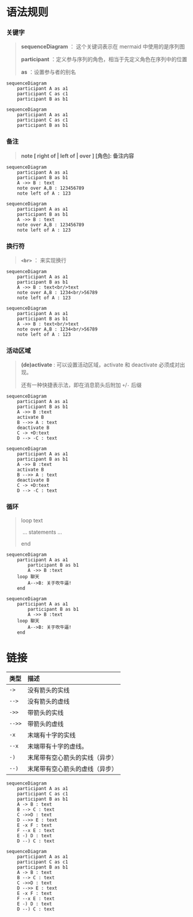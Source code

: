 # 语法规则

### 关键字

> **sequenceDiagram** ： 这个关键词表示在 mermaid 中使用的是序列图
>
> **participant** ：定义参与序列的角色，相当于先定义角色在序列中的位置
>
> **as** ：设置参与者的别名

```text
sequenceDiagram
	participant A as a1
	participant C as c1
	participant B as b1
```



```mermaid
sequenceDiagram
	participant A as a1
	participant C as c1
	participant B as b1
```



### 备注

> **note [ right of | left of | over ] [角色]: 备注内容**

```text
sequenceDiagram
	participant A as a1
	participant B as b1
	A ->> B : text
	note over A,B : 123456789
	note left of A : 123
```



```mermaid
sequenceDiagram
	participant A as a1
	participant B as b1
	A ->> B : text
	note over A,B : 123456789
	note left of A : 123
```

### 换行符

> **`<br>`** ： 来实现换行

```text
sequenceDiagram
	participant A as a1
	participant B as b1
	A ->> B : text<br/>text
	note over A,B : 1234<br/>56789
	note left of A : 123
```



```mermaid
sequenceDiagram
	participant A as a1
	participant B as b1
	A ->> B : text<br/>text
	note over A,B : 1234<br/>56789
	note left of A : 123
```

### 活动区域

> **(de)activate** : 可以设置活动区域，activate 和 deactivate 必须成对出现。
>
> 还有一种快捷表示法，即在消息箭头后附加 `+`/`-` 后缀

```text
sequenceDiagram
	participant A as a1
	participant B as b1
	A ->> B :text
	activate B
	B -->> A : text
	deactivate B
	C -> +D:text
	D --> -C : text
```



```mermaid
sequenceDiagram
	participant A as a1
	participant B as b1
	A ->> B :text
	activate B
	B -->> A : text
	deactivate B
	C -> +D:text
	D --> -C : text
```





### 循环

> loop text 
>
> ​	... statements ... 
>
> end

```text
sequenceDiagram
    participant A as a1
		participant B as b1
		A ->> B :text
    loop 聊天
        A-->B: 关于吹牛逼!
    end

```

```mermaid
sequenceDiagram
    participant A as a1
		participant B as b1
		A ->> B :text
    loop 聊天
        A-->B: 关于吹牛逼!
    end

```





# 链接

| 类型   | 描述                           |
| :----- | :----------------------------- |
| `->`   | 没有箭头的实线                 |
| `-->`  | 没有箭头的虚线                 |
| `->>`  | 带箭头的实线                   |
| `-->>` | 带箭头的虚线                   |
| `-x`   | 末端有十字的实线               |
| `--x`  | 末端带有十字的虚线。           |
| `-)`   | 末尾带有空心箭头的实线（异步） |
| `--)`  | 末尾带有空心箭头的虚线（异步） |

```text
sequenceDiagram
	participant A as a1
	participant C as c1
	participant B as b1
	A -> B : text
	B --> C : text
	C ->>D : text
	D -->> E : text
	E -x F : text
	F --x E : text
	E -) D : text
	D --) C : text
```

```mermaid
sequenceDiagram
	participant A as a1
	participant C as c1
	participant B as b1
	A -> B : text
	B --> C : text
	C ->>D : text
	D -->> E : text
	E -x F : text
	F --x E : text
	E -) D : text
	D --) C : text
```

